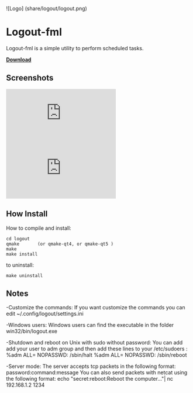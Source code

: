 
![Logo] (share/logout/logout.png)
# Logout-fml #
Logout-fml is a simple utility to perform scheduled tasks.

[**Download**](http://www.freemedialab.org/listing/logout-fml/)

## Screenshots ##
![Main window](http://www.freemedialab.org/wiki/lib/exe/fetch.php?w=280&tok=0bf4ad&media=progetti:logout:logout0-linux.png)
![Server/client](http://www.freemedialab.org/wiki/lib/exe/fetch.php?cache=&w=794&h=667&tok=162eb9&media=progetti:logout:clients0.jpg)

## How Install ##
How to  compile and install:

	cd logout
	qmake 		(or qmake-qt4, or qmake-qt5 )
	make
	make install

to uninstall:

`make uninstall`
  
## Notes ##
  
  -Customize the commands:
If you want customize the commands you can edit ~/.config/logout/settings.ini

-Windows users:
Windows users can find the executable in the folder win32/bin/logout.exe

-Shutdown and reboot on Unix with sudo without password:
You can add add your user to adm group and then add these lines to your /etc/sudoers :
	%adm	ALL= NOPASSWD: /sbin/halt
	%adm	ALL= NOPASSWD: /sbin/reboot

-Server mode:
The server accepts tcp packets in the following format:
		password:command:message
You can also send packets with netcat using the following format:
		echo "secret:reboot:Reboot the computer..."| nc 192.168.1.2 1234
